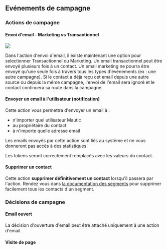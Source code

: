 ## Evénements de campagne

### Actions de campagne

#### Envoi d'email - Marketing vs Transactionnel

![](/campaigns/media/send-email-delay.png)

Dans l'action d'envoi d'email, il existe maintenant une option pour selectionner Transactionnel ou Marketing. Un email transactionnel peut être envoyé plusieurs fois à un contact. Un email marketing ne pourra être envoyé qu'une seule fois à travers tous les types d'événements (ex : une autre campagne). Si le contact a déjà reçu cet email depuis une autre source ou depuis la même campagne, l'envoi de l'email sera ignoré et le contact continuera sa route dans la campagne.

#### Envoyer un email à l'utilisateur (notification)

Cette action vous permettra d'envoyer un email à :

- n'importer quel utilisateur Mautic
- au propriétaire du contact
- à n'importe quelle adresse email

Les emails envoyés par cette action sont liés au système et ne vous donneront pas accès à des statistiques.

Les tokens seront correctement remplacés avec les valeurs du contact.

#### Supprimer un contact

Cette action **supprimer définitivement un contact** lorsqu'il passera par l'action. Rendez vous dans [la documentation des segments](./../contacts/managing_contacts.html#delete-all-contacts-in-a-segment) pour supprimer facilement tous les contacts d'un segment.

### Décisions de campagne

#### Email ouvert

La décision d'ouverture d'email peut être attaché uniquement à une action d'email.

#### Visite de page
